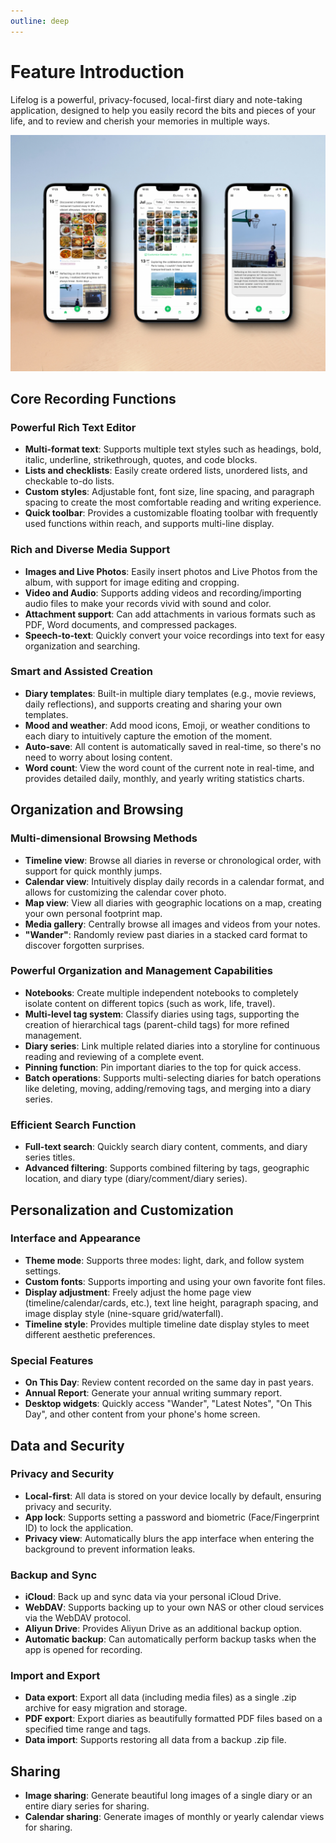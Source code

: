 ```yaml
---
outline: deep
---
```


# Feature Introduction

Lifelog is a powerful, privacy-focused, local-first diary and note-taking application, designed to help you easily record the bits and pieces of your life, and to review and cherish your memories in multiple ways.

<img src="/assets/feature_view.png" alt="Feature View">

## Core Recording Functions

### Powerful Rich Text Editor
- **Multi-format text**: Supports multiple text styles such as headings, bold, italic, underline, strikethrough, quotes, and code blocks.
- **Lists and checklists**: Easily create ordered lists, unordered lists, and checkable to-do lists.
- **Custom styles**: Adjustable font, font size, line spacing, and paragraph spacing to create the most comfortable reading and writing experience.
- **Quick toolbar**: Provides a customizable floating toolbar with frequently used functions within reach, and supports multi-line display.

### Rich and Diverse Media Support
- **Images and Live Photos**: Easily insert photos and Live Photos from the album, with support for image editing and cropping.
- **Video and Audio**: Supports adding videos and recording/importing audio files to make your records vivid with sound and color.
- **Attachment support**: Can add attachments in various formats such as PDF, Word documents, and compressed packages.
- **Speech-to-text**: Quickly convert your voice recordings into text for easy organization and searching.

### Smart and Assisted Creation
- **Diary templates**: Built-in multiple diary templates (e.g., movie reviews, daily reflections), and supports creating and sharing your own templates.
- **Mood and weather**: Add mood icons, Emoji, or weather conditions to each diary to intuitively capture the emotion of the moment.
- **Auto-save**: All content is automatically saved in real-time, so there's no need to worry about losing content.
- **Word count**: View the word count of the current note in real-time, and provides detailed daily, monthly, and yearly writing statistics charts.

## Organization and Browsing

### Multi-dimensional Browsing Methods
- **Timeline view**: Browse all diaries in reverse or chronological order, with support for quick monthly jumps.
- **Calendar view**: Intuitively display daily records in a calendar format, and allows for customizing the calendar cover photo.
- **Map view**: View all diaries with geographic locations on a map, creating your own personal footprint map.
- **Media gallery**: Centrally browse all images and videos from your notes.
- **"Wander"**: Randomly review past diaries in a stacked card format to discover forgotten surprises.

### Powerful Organization and Management Capabilities
- **Notebooks**: Create multiple independent notebooks to completely isolate content on different topics (such as work, life, travel).
- **Multi-level tag system**: Classify diaries using tags, supporting the creation of hierarchical tags (parent-child tags) for more refined management.
- **Diary series**: Link multiple related diaries into a storyline for continuous reading and reviewing of a complete event.
- **Pinning function**: Pin important diaries to the top for quick access.
- **Batch operations**: Supports multi-selecting diaries for batch operations like deleting, moving, adding/removing tags, and merging into a diary series.

### Efficient Search Function
- **Full-text search**: Quickly search diary content, comments, and diary series titles.
- **Advanced filtering**: Supports combined filtering by tags, geographic location, and diary type (diary/comment/diary series).

## Personalization and Customization

### Interface and Appearance
- **Theme mode**: Supports three modes: light, dark, and follow system settings.
- **Custom fonts**: Supports importing and using your own favorite font files.
- **Display adjustment**: Freely adjust the home page view (timeline/calendar/cards, etc.), text line height, paragraph spacing, and image display style (nine-square grid/waterfall).
- **Timeline style**: Provides multiple timeline date display styles to meet different aesthetic preferences.

### Special Features
- **On This Day**: Review content recorded on the same day in past years.
- **Annual Report**: Generate your annual writing summary report.
- **Desktop widgets**: Quickly access "Wander", "Latest Notes", "On This Day", and other content from your phone's home screen.

## Data and Security

### Privacy and Security
- **Local-first**: All data is stored on your device locally by default, ensuring privacy and security.
- **App lock**: Supports setting a password and biometric (Face/Fingerprint ID) to lock the application.
- **Privacy view**: Automatically blurs the app interface when entering the background to prevent information leaks.

### Backup and Sync
- **iCloud**: Back up and sync data via your personal iCloud Drive.
- **WebDAV**: Supports backing up to your own NAS or other cloud services via the WebDAV protocol.
- **Aliyun Drive**: Provides Aliyun Drive as an additional backup option.
- **Automatic backup**: Can automatically perform backup tasks when the app is opened for recording.

### Import and Export
- **Data export**: Export all data (including media files) as a single .zip archive for easy migration and storage.
- **PDF export**: Export diaries as beautifully formatted PDF files based on a specified time range and tags.
- **Data import**: Supports restoring all data from a backup .zip file.

## Sharing

- **Image sharing**: Generate beautiful long images of a single diary or an entire diary series for sharing.
- **Calendar sharing**: Generate images of monthly or yearly calendar views for sharing.
